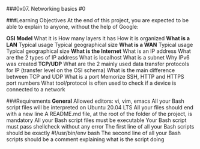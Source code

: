 ###0x07. Networking basics #0

###Learning Objectives
At the end of this project, you are expected to be able to explain to anyone, without the help of Google:

**OSI Model**
What it is
How many layers it has
How it is organized
**What is a LAN**
Typical usage
Typical geographical size
**What is a WAN**
Typical usage
Typical geographical size
**What is the Internet**
What is an IP address
What are the 2 types of IP address
What is localhost
What is a subnet
Why IPv6 was created
**TCP/UDP**
What are the 2 mainly used data transfer protocols for IP (transfer level on the OSI schema)
What is the main difference between TCP and UDP
What is a port
Memorize SSH, HTTP and HTTPS port numbers
What tool/protocol is often used to check if a device is connected to a network

###Requirements
**General**
Allowed editors: vi, vim, emacs
All your Bash script files will be interpreted on Ubuntu 20.04 LTS
All your files should end with a new line
A README.md file, at the root of the folder of the project, is mandatory
All your Bash script files must be executable
Your Bash script must pass shellcheck without any error
The first line of all your Bash scripts should be exactly #!/usr/bin/env bash
The second line of all your Bash scripts should be a comment explaining what is the script doing

